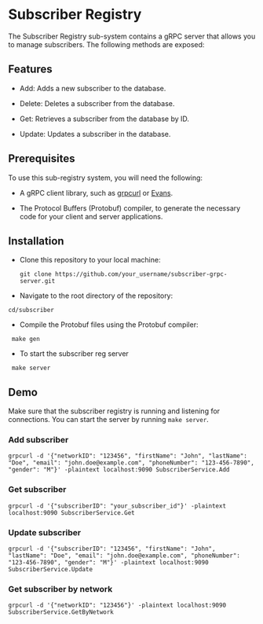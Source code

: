 # Subscriber Registry

The Subscriber Registry sub-system contains a gRPC server that allows you to manage subscribers. The following methods are exposed:

## Features

- Add: Adds a new subscriber to the database.

- Delete: Deletes a subscriber from the database.

- Get: Retrieves a subscriber from the database by ID.

- Update: Updates a subscriber in the database.

## Prerequisites

To use this sub-registry system, you will need the following:

- A gRPC client library, such as [grpcurl](https://github.com/fullstorydev/grpcurl) or [Evans](https://github.com/ktr0731/evans).

- The Protocol Buffers (Protobuf) compiler, to generate the necessary code for your client and server applications.

## Installation

- Clone this repository to your local machine:

  `git clone https://github.com/your_username/subscriber-grpc-server.git`

* Navigate to the root directory of the repository:

```
cd/subscriber
```

- Compile the Protobuf files using the Protobuf compiler:

```
 make gen
```

- To start the subscriber reg server

```
 make server
```

## Demo

Make sure that the subscriber registry is running and listening for connections. You can start the server by running `make server`.

### Add subscriber

```
grpcurl -d '{"networkID": "123456", "firstName": "John", "lastName": "Doe", "email": "john.doe@example.com", "phoneNumber": "123-456-7890", "gender": "M"}' -plaintext localhost:9090 SubscriberService.Add

```

### Get subscriber

```
grpcurl -d '{"subscriberID": "your_subscriber_id"}' -plaintext localhost:9090 SubscriberService.Get

```

### Update subscriber

```
grpcurl -d '{"subscriberID": "123456", "firstName": "John", "lastName": "Doe", "email": "john.doe@example.com", "phoneNumber": "123-456-7890", "gender": "M"}' -plaintext localhost:9090 SubscriberService.Update

```

### Get subscriber by network

```
grpcurl -d '{"networkID": "123456"}' -plaintext localhost:9090 SubscriberService.GetByNetwork

```
